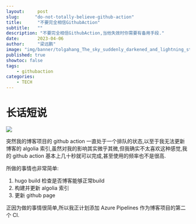 ```yaml
---
layout:     post 
slug:      "do-not-totally-believe-github-action"
title:      "不要完全相信GithubAction"
subtitle:   ""
description: "不要完全相信GithubAction,当他失效时你需要有备用手段."  
date:       2023-04-06
author:     "梁远鹏"
image: "img/banner/tolgahang_The_sky_suddenly_darkened_and_lightning_struck_with_t_87bfe445-a272-486a-9961-5f424dcca429.png"
published: true
showtoc: false
tags: 
    - githubaction
categories: 
    - TECH
---
```


# 长话短说

![](/img/github/github-action-always-queue.png)

突然我的博客项目的 github action 一直处于一个排队的状态,以至于我无法更新博客的 algolia 索引,虽然对我的影响其实微乎其微,但我确实不太喜欢这种感觉,我的 github action 基本上几十秒就可以完成,甚至使用的频率也不是很高.

所做的事情也非常简单:

1. hugo build 检查是否博客能够正常build
2. 构建并更新 algolia 索引
3. 更新 github page


正因为做的事情很简单,所以我正计划添加 Azure Pipelines 作为博客项目的第二个 CI.